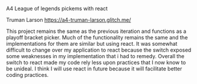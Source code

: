 A4 League of legends pickems with react

Truman Larson
https://a4-truman-larson.glitch.me/

This project remains the same as the previous iteration and functions as a playoff bracket picker. Much of the functionality remains the same and the implementations for them are similar but using react. It was somewhat difficult to change over my application to react because the switch exposed some weaknesses in my implementation that i had to remedy. Overall the switch to react made my code rely less upon practices that I now know to be unideal. I think I will use react in future because it will facilitate better coding practices. 